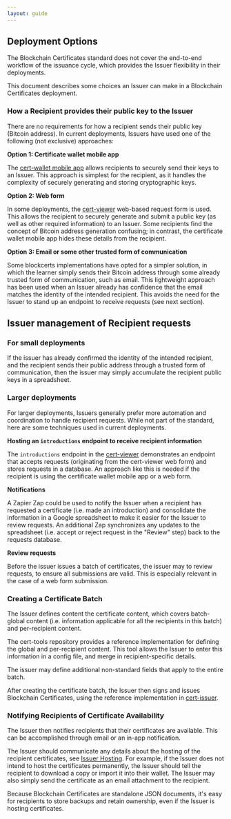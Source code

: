 ```yaml
---
layout: guide
---
```


## Deployment Options

The Blockchain Certificates standard does not cover the end-to-end workflow of the issuance cycle, which provides the Issuer flexibility in their deployments.

This document describes some choices an Issuer can make in a Blockchain Certificates deployment.

### How a Recipient provides their public key to the Issuer
There are no requirements for how a recipient sends their public key (Bitcoin address). In current deployments, Issuers have used one of the following (not exclusive) approaches:

**Option 1: Certificate wallet mobile app**  

The [cert-wallet mobile app](https://github.com/blockchain-certificates/cert-wallet) allows recipients to securely send their keys to an Issuer. This approach is simplest for the recipient, as it handles the complexity of securely generating and storing cryptographic keys. 

**Option 2: Web form** 

In some deployments, the [cert-viewer](https://github.com/blockchain-certificates/cert-viewer) web-based request form is used. This allows the recipient to securely generate and submit a public key (as well as other required information) to an Issuer. Some recipients find the concept of Bitcoin address generation confusing; in contrast, the certificate wallet mobile app hides these details from the recipient.

**Option 3: Email or some other trusted form of communication** 

Some blockcerts implementations have opted for a simpler solution, in which the learner simply sends their Bitcoin address through some already trusted form of communication, such as email. This lightweight approach has been used when an Issuer already has confidence that the email matches the identity of the intended recipient. This avoids the need for the Issuer to stand up an endpoint to receive requests (see next section).

## Issuer management of Recipient requests

### For small deployments
If the issuer has already confirmed the identity of the intended recipient, and the recipient sends their public address through a trusted form of communication, then the issuer may simply accumulate the recipient public keys in a spreadsheet.

### Larger deployments

For larger deployments, Issuers generally prefer more automation and coordination to handle recipient requests.  While not part of the standard, here are some techniques used in current deployments.

**Hosting an `introductions` endpoint to receive recipient information** 

The `introductions` endpoint in the [cert-viewer](https://github.com/blockchain-certificates/cert-viewer) demonstrates an endpoint that accepts requests (originating from the cert-viewer web form) and stores requests in a database. An approach like this is needed if the recipient is using the certificate wallet mobile app or a web form.

**Notifications** 

A Zapier Zap could be used to notify the Issuer when a recipient has requested a certificate (i.e. made an introduction) and consolidate the information in a Google spreadsheet to make it easier for the Issuer to review requests. An additional Zap synchronizes any updates to the spreadsheet (i.e. accept or reject request in the "Review" step) back to the requests database.

**Review requests** 

Before the issuer issues a batch of certificates, the issuer may to review requests, to ensure all submissions are valid. This is especially relevant in the case of a web form submission.


### Creating a Certificate Batch

The Issuer defines content the certificate content, which covers batch-global content (i.e. information applicable for all the recipients in this batch) and per-recipient content.

The cert-tools repository provides a reference implementation for defining the global and per-recipient content. This tool allows the Issuer to enter this information in a config file, and merge in recipient-specific details.

The issuer may define additional non-standard fields that apply to the entire batch.

After creating the certificate batch, the Issuer then signs and issues Blockchain Certificates, using the reference implementation in [cert-issuer](https://github.com/blockchain-certificates/cert-issuer).

### Notifying Recipients of Certificate Availability

The Issuer then notifies recipients that their certificates are available. This can be accomplished through email or an in-app notification. 

The Issuer should communicate any details about the hosting of the recipient certificates, see [Issuer Hosting](issuer-hosting.html). For example, if the Issuer does not intend to host the certificates permanently, the Issuer should tell the recipient to download a copy or import it into their wallet. The Issuer may also simply send the certificate as an email attachment to the recipient.

Because Blockchain Certificates are standalone JSON documents, it's easy for recipients to store backups and retain ownership, even if the Issuer is hosting certificates.

